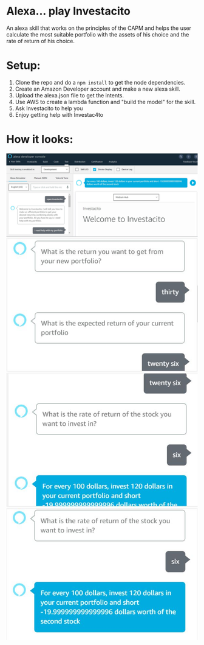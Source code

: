 # Alexa... play Investacito
An alexa skill that works on the principles of the CAPM and helps the user calculate the most suitable portfolio with the assets of his choice and the rate of return of his choice.

# Setup:

1. Clone the repo and do a ` npm install ` to get the node dependencies.
2. Create an Amazon Developer account and make a new alexa skill.
3. Upload the alexa.json file to get the intents.
4. Use AWS to create a lambda function and "build the model" for the skill.
5. Ask Investacito to help you
6. Enjoy getting help with Investac4to

# How it looks:

![alt text](pictures/alexa-1.JPG)
![alt text](pictures/alexa-2.JPG)
![alt text](pictures/alexa-3.JPG)
![alt text](pictures/alexa-4.JPG)
